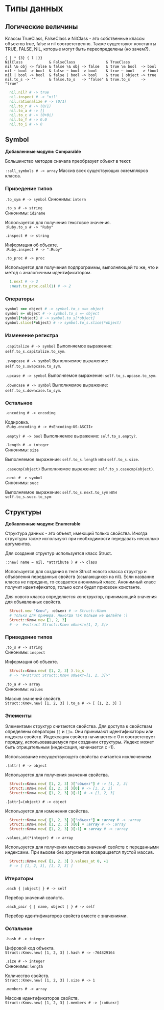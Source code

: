 # Типы данных

## Логические величины

Классы TrueClass, FalseClass и NilClass - это собственные классы объектов true, false и nil соответственно. Также существуют константы TRUE, FALSE, NIL, которые могут быть переопределены (но зачем?).

~~~~~ longtable
{ | * {3} { l |}}
NilClass            & FalseClass              & TrueClass
nil \& obj -> false & false \& obj -> false   & true \& bool  -> bool
nil ~ bool -> bool  & false ~ bool -> bool    & true ~ bool   -> !bool
nil | bool -> bool  & false | bool -> bool    & true | object -> true
nil.to_s -> ""      & false.to_s   -> "false" & true.to_s     -> "true"
~~~~~

~~~~~ ruby
  nil.nil? # -> true
  nil.inspect # -> "nil"
  nil.rationalize # -> (0/1)
  nil.to_r # -> (0/1)
  nil.to_a # -> []
  nil.to_c # -> (0+0i)
  nil.to_f # -> 0.0
  nil.to_i # -> 0
~~~~~

## Symbol

**Добавленные модули: Comparable**

Большинство методов сначала преобразует объект в текст.

`::all_symbols # -> array` Массив всех существующих экземпляров класса.

### Приведение типов

`.to_sym # -> symbol` Синонимы: `intern`

`.to_s # -> string`  
Синонимы: `id2name`

Используется для получения текстовое значения.  
`:Ruby.to_s # -> "Ruby"`

`.inspect # -> string`

Информация об объекте.  
`:Ruby.inspect # -> ":Ruby"`

`.to_proc # -> proc`

Используется для получения подпрограммы, выполняющей то же, что и метод с аналогичным идентификатором.

~~~~~ ruby
  1.next # -> 2
  :next.to_proc.call(1) # -> 2
~~~~~

### Операторы

~~~~~ ruby
symbol <=> object # -> symbol.to_s <=> object
symbol =~ object # -> symbol.to_s =~ object
symbol[*object] # -> symbol.to_s[*object]
symbol.slice(*object) # -> symbol.to_s.slice(*object)
~~~~~

### Изменение регистра

`.capitalize # -> symbol` Выполняемое выражение: `self.to_s.capitalize.to_sym`.

`.swapcase # -> symbol` Выполняемое выражение: `self.to_s.swapcase.to_sym`.

`.upcase # -> symbol` Выполняемое выражение: `self.to_s.upcase.to_sym`.

`.downcase # -> symbol` Выполняемое выражение: `self.to_s.downcase.to_sym`.

### Остальное

`.encoding # -> encoding`

Кодировка.  
`:Ruby.encoding # -> #<Encoding:US-ASCII>`

`.empty? # -> bool` Выполняемое выражение: `self.to_s.empty?`.

`.length # -> integer`  
Синонимы: `size`

Выполняемое выражение: `self.to_s.length` или `self.to_s.size`.

`.casecmp(object)` Выполняемое выражение: `self.to_s.casecmp(object)`.

`.next # -> symbol`  
Синонимы: `succ`

Выполняемое выражение: `self.to_s.next.to_sym` или `self.to_s.succ.to_sym`

## Структуры

**Добавленные модули: Enumerable**

Структура данных - это объект, имеющий только свойства. Иногда структуры также используют при необходимости передавать несколько аргументов.

Для создания структур используется класс Struct.

`::new( name = nil, *attribute ) # -> class`

Используется для создания в теле Struct нового класса структур и объявления переданных свойств (ссылающихся на nil). Если название класса не передано, то создается анонимный класс. Анонимный класс получит идентификатор, только если  будет присвоен константе.

Для нового класса определяется конструктор, принимающий значения для объявленных свойств.

~~~~~ ruby
  Struct.new "Kлюч", :объект # -> Struct::Kлюч
  # только для примера. Никогда так больше не делайте :)
  Struct::Kлюч.new [1, 2, 3]
  # ->  #<struct Struct::Kлюч объект=[1, 2, 3]>
~~~~~

### Приведение типов

`.to_s # -> string`  
Синонимы: `inspect`

Информация об объекте.

~~~~~ ruby
  Struct::Kлюч.new( [1, 2, 3] ).to_s
  # -> "#<struct Struct::Kлюч объект=[1, 2, 3]>"
~~~~~

`.to_a # -> array`  
Синонимы: `values`

Массив значений свойств.  
`Struct::Kлюч.new( [1, 2, 3] ).to_a # -> [ [1, 2, 3] ]`

### Элементы

Элементами структур считаются свойства. Для доступа к свойствам определены операторы `[]` и `[]=`. Они принимают идентификаторы или индексы свойств. Индексация свойств начинается с 0 и соответствует порядку, использовавшемуся при создании структуры. Индекс может быть отрицательным (индексация, начинается с -1).

Использование несуществующего свойства считается исключением.

`.[attr] # -> object`

Используется для получения значения свойства.

~~~~~ ruby
  Struct::Kлюч.new( [1, 2, 3] )["объект"] # -> [1, 2, 3]
  Struct::Kлюч.new( [1, 2, 3] )[0] # -> [1, 2, 3]
  Struct::Kлюч.new( [1, 2, 3] )[-1] # -> [1, 2, 3]
~~~~~

`.[attr]=(object) # -> object`

Используется для изменения свойства.

~~~~~ ruby
  Struct::Kлюч.new( [1, 2, 3] )["объект"] = :array # -> :array
  Struct::Kлюч.new( [1, 2, 3] )[0] = :array # -> :array
  Struct::Kлюч.new( [1, 2, 3] )[-1] = :array # -> :array
~~~~~

`.values_at(*integer) # -> array`

Используется для получения массива значений свойств с переданными индексами. При вызове без аргументов возвращается пустой массив.

~~~~~ ruby
  Struct::Kлюч.new( [1, 2, 3] ).values_at 0, -1
  # -> [ [1, 2, 3], [1, 2, 3] ]
~~~~~

### Итераторы

`.each { |object| } # -> self`

Перебор значений свойств.

`.each_pair { | name, object | } # -> self`

Перебор идентификаторов свойств вместе с значениями.

### Остальное

`.hash # -> integer`

Цифровой код объекта.  
`Struct::Kлюч.new( [1, 2, 3] ).hash # -> -764829164`

`.size # -> integer`  
Синонимы: `length`

Количество свойств.  
`Struct::Kлюч.new( [1, 2, 3] ).size # -> 1`

`.members # -> array`

Массив идентификаторов свойств.  
`Struct::Kлюч.new( [1, 2, 3] ).members # -> [:объект]`